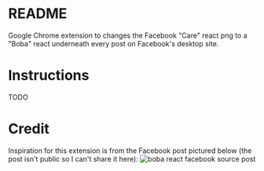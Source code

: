 # README
Google Chrome extension to changes the Facebook "Care" react png to a "Boba" react underneath every post on Facebook's desktop site.

# Instructions
TODO

# Credit
Inspiration for this extension is from the Facebook post pictured below (the post isn't public so I can't share it here):
![boba react facebook source post](https://i.imgur.com/MGqFBUi.png)



